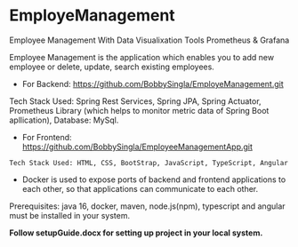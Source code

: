 # EmployeManagement
Employee Management With Data Visualixation Tools Prometheus &amp; Grafana

Employee Management is the application which enables you to add new employee or delete, update, search existing employees. 

-	 For Backend: https://github.com/BobbySingla/EmployeManagement.git
	
  Tech Stack Used: Spring Rest Services, Spring JPA, Spring Actuator, Prometheus Library (which helps to monitor metric data of Spring Boot apllication), Database: MySql.
 
-	 For Frontend: https://github.com/BobbySingla/EmployeeManagementApp.git

	Tech Stack Used: HTML, CSS, BootStrap, JavaScript, TypeScript, Angular

-	 Docker is used to expose ports of backend and frontend applications to each other, so that applications can communicate to each other.


Prerequisites:  java 16, docker, maven, node.js(npm), typescript and angular must be installed in your system.

**Follow setupGuide.docx for setting up project in your local system.**
